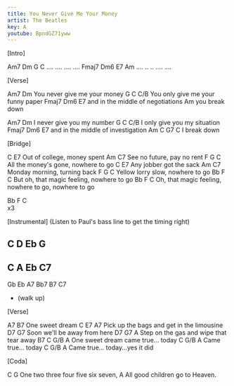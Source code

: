 ```yaml
---
title: You Never Give Me Your Money
artist: The Beatles
key: A
youtube: BpndGZ71yww
---
```

 
[Intro]
 
Am7  Dm   G    C 
.... .... .... ....
Fmaj7 Dm6  E7  Am
....  ..   ..  .... ....
 
 
[Verse]
 
Am7                     Dm
You never give me your money
G                     C     C/B
You only give me your funny paper
Fmaj7                  Dm6 E7
and in the middle of negotiations
    Am
you break down
 
Am7                  Dm
I never give you my number
G                  C   C/B
I only give you my situation
Fmaj7                  Dm6  E7
and in the middle of investigation
  Am            C G7  C
I break down
 
 
[Bridge]
 
C            E7
Out of college, money spent
Am            C7
See no future, pay no rent
F               G                C
All the money's gone, nowhere to go
C         E7
Any jobber got the sack
Am             C7
Monday morning, turning back
F            G                C
Yellow lorry slow, nowhere to go
     Bb                    F           C
But oh, that magic feeling, nowhere to go
Bb                     F           C
Oh, that magic feeling, nowhere to go, nowhere to go
 
Bb  F  C  
x3
 
 
[Instrumental] (Listen to Paul's bass line to get the timing right)
 
C D Eb G
-
C A Eb C7
-
Gb Eb A7 Bb7 B7 C7 
- (walk up)
 
 
[Verse]
 
A7        B7
One sweet dream
C                    E7               A7
Pick up the bags and get in the limousine
   D7        G7
Soon we'll be away from here
   D7               G7              A
Step on the gas and wipe that tear away
          B7         C    G/B    A
One sweet dream came true... today
     C    G/B    A
Came true... today
     C    G/B    A
Came true... today...yes it did
 
 
[Coda]
 
C             G
One two three four five six seven,
A
All good children go to Heaven.